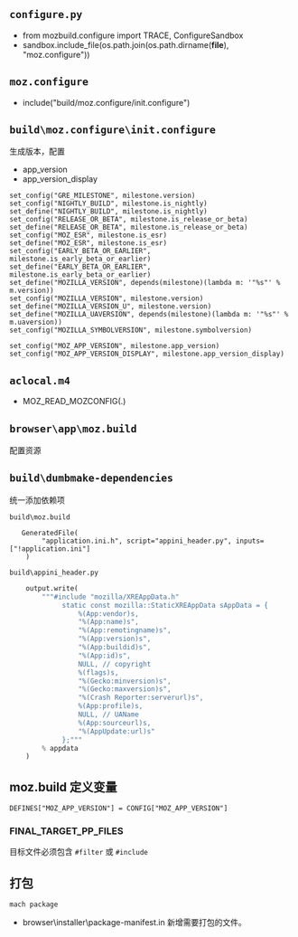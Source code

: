 ## `configure.py`
- from mozbuild.configure import TRACE, ConfigureSandbox
- sandbox.include_file(os.path.join(os.path.dirname(__file__), "moz.configure"))

## `moz.configure`
- include("build/moz.configure/init.configure")

## `build\moz.configure\init.configure`
生成版本，配置

- app_version
- app_version_display

```configure
set_config("GRE_MILESTONE", milestone.version)
set_config("NIGHTLY_BUILD", milestone.is_nightly)
set_define("NIGHTLY_BUILD", milestone.is_nightly)
set_config("RELEASE_OR_BETA", milestone.is_release_or_beta)
set_define("RELEASE_OR_BETA", milestone.is_release_or_beta)
set_config("MOZ_ESR", milestone.is_esr)
set_define("MOZ_ESR", milestone.is_esr)
set_config("EARLY_BETA_OR_EARLIER", milestone.is_early_beta_or_earlier)
set_define("EARLY_BETA_OR_EARLIER", milestone.is_early_beta_or_earlier)
set_define("MOZILLA_VERSION", depends(milestone)(lambda m: '"%s"' % m.version))
set_config("MOZILLA_VERSION", milestone.version)
set_define("MOZILLA_VERSION_U", milestone.version)
set_define("MOZILLA_UAVERSION", depends(milestone)(lambda m: '"%s"' % m.uaversion))
set_config("MOZILLA_SYMBOLVERSION", milestone.symbolversion)

set_config("MOZ_APP_VERSION", milestone.app_version)
set_config("MOZ_APP_VERSION_DISPLAY", milestone.app_version_display)
```

## `aclocal.m4`
- MOZ_READ_MOZCONFIG(.)

## `browser\app\moz.build`
配置资源

## `build\dumbmake-dependencies`
统一添加依赖项

`build\moz.build`
```build
   GeneratedFile(
        "application.ini.h", script="appini_header.py", inputs=["!application.ini"]
    )
```

`build\appini_header.py`
```python
    output.write(
        """#include "mozilla/XREAppData.h"
             static const mozilla::StaticXREAppData sAppData = {
                 %(App:vendor)s,
                 "%(App:name)s",
                 "%(App:remotingname)s",
                 "%(App:version)s",
                 "%(App:buildid)s",
                 "%(App:id)s",
                 NULL, // copyright
                 %(flags)s,
                 "%(Gecko:minversion)s",
                 "%(Gecko:maxversion)s",
                 "%(Crash Reporter:serverurl)s",
                 %(App:profile)s,
                 NULL, // UAName
                 %(App:sourceurl)s,
                 "%(AppUpdate:url)s"
             };"""
        % appdata
    )
```

## moz.build 定义变量
```build
DEFINES["MOZ_APP_VERSION"] = CONFIG["MOZ_APP_VERSION"]
```

### FINAL_TARGET_PP_FILES
目标文件必须包含 `#filter` 或 `#include`

## 打包
`mach package`
- browser\installer\package-manifest.in
新增需要打包的文件。

